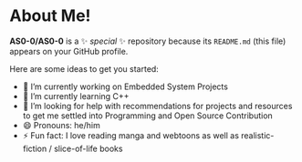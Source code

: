 # About Me!


**AS0-0/AS0-0** is a ✨ _special_ ✨ repository because its `README.md` (this file) appears on your GitHub profile.

Here are some ideas to get you started:

- 🔭 I’m currently working on Embedded System Projects 
- 🌱 I’m currently learning C++ 
  <!-- - 👯 I’m looking to collaborate on ... --!>
- 🤔 I’m looking for help with recommendations for projects and resources to get me settled into Programming and Open Source Contribution
  <!-- - 💬 Ask me about ... 
  - 📫 How to reach me: ... --!>
- 😄 Pronouns: he/him
- ⚡ Fun fact: I love reading manga and webtoons as well as realistic-fiction / slice-of-life books


